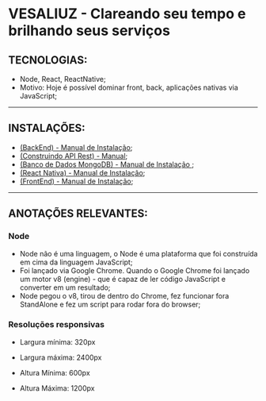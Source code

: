 # VESALIUZ - Clareando seu tempo e brilhando seus serviços

## TECNOLOGIAS:
- Node, React, ReactNative;
- Motivo: Hoje é possível dominar front, back, aplicações nativas via JavaScript;
***
## INSTALAÇÕES:
- [(BackEnd) - Manual de Instalação](https://github.com/jvlessa/Vesaliuz/wiki/(BackEnd)-Manual-de-Instala%C3%A7%C3%A3o);
- [(Construindo API Rest) - Manual](https://github.com/jvlessa/Vesaliuz/wiki/Construindo-API-Rest);
- [(Banco de Dados MongoDB) - Manual de Instalação
](https://github.com/jvlessa/Vesaliuz/wiki/(Banco-de-Dados---MongoDB)--Manual-de-Instala%C3%A7%C3%A3o);
- [(React Nativa) - Manual de Instalação](https://github.com/jvlessa/Vesaliuz/wiki/(React-Native)-Manual-de-Instala%C3%A7%C3%A3o);
- [(FrontEnd) - Manual de Instalação](https://github.com/jvlessa/Vesaliuz/wiki/(FrontEnd)-Manual-de-Instala%C3%A7%C3%A3o);
***
## ANOTAÇÕES RELEVANTES:

### Node
- Node não é uma linguagem, o Node é uma plataforma que foi construída em cima da linguagem JavaScript;
- Foi lançado via Google Chrome. Quando o Google Chrome foi lançado um motor v8 (engine) - que é capaz de ler código JavaScript e converter em um resultado;
- Node pegou o v8, tirou de dentro do Chrome, fez funcionar fora StandAlone e fez um script para rodar fora do browser;

### Resoluções responsivas
- Largura mínima: 320px
- Largura máxima: 2400px

- Altura Mínima: 600px
- Altura Máxima: 1200px